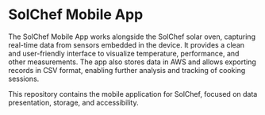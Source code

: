 # SolChef Mobile App

The SolChef Mobile App works alongside the SolChef solar oven, capturing real-time data from sensors embedded in the device. It provides a clean and user-friendly interface to visualize temperature, performance, and other measurements. The app also stores data in AWS and allows exporting records in CSV format, enabling further analysis and tracking of cooking sessions.

This repository contains the mobile application for SolChef, focused on data presentation, storage, and accessibility.
